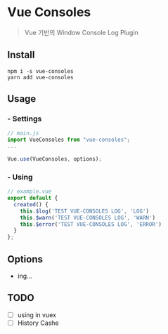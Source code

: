 # Vue Consoles 
>Vue 기반의 Window Console Log Plugin 

## Install 
```shell
npm i -s vue-consoles 
yarn add vue-consoles 
```

## Usage
### - Settings
```js
// main.js
import VueConsoles from "vue-consoles";
...

Vue.use(VueConsoles, options);
```

### - Using
```js
// example.vue
export default {
  created() {
    this.$log('TEST VUE-CONSOLES LOG', 'LOG')
    this.$warn('TEST VUE-CONSOLES LOG', 'WARN')
    this.$error('TEST VUE-CONSOLES LOG', 'ERROR')
  }
};
```
## Options
- ing...

## TODO
- [ ] using in vuex  
- [ ] History Cashe
